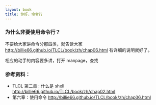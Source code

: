 ```yaml
---
layout: book
title: 你好，命令行
---
```


### 为什么非要使用命令行？

不要给大家讲命令分那四类，就告诉大家
http://billie66.github.io/TLCL/book/zh/chap06.html 有详细的说明就好了。

相应的动手的内容要多讲，打开 manpage，查找

### 参考资料：

- TLCL 第二章 : 什么是 shell <http://billie66.github.io/TLCL/book/zh/chap02.html>
- 第六章：使用命令 <http://billie66.github.io/TLCL/book/zh/chap06.html>
